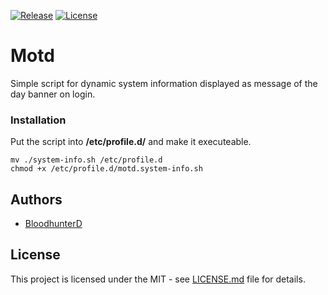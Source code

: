 [![Release](https://img.shields.io/github/v/release/bloodhunterd/motd?style=for-the-badge)](https://github.com/bloodhunterd/motd/releases)
[![License](https://img.shields.io/github/license/bloodhunterd/motd?style=for-the-badge)](https://github.com/bloodhunterd/motd/blob/master/LICENSE)

# Motd

Simple script for dynamic system information displayed as message of the day banner on login.

### Installation

Put the script into **/etc/profile.d/** and make it executeable.

```
mv ./system-info.sh /etc/profile.d
chmod +x /etc/profile.d/motd.system-info.sh
```

## Authors

* [BloodhunterD](https://github.com/bloodhunterd)

## License
This project is licensed under the MIT - see [LICENSE.md](https://github.com/bloodhunterd/motd/blob/master/LICENSE) file for details.
